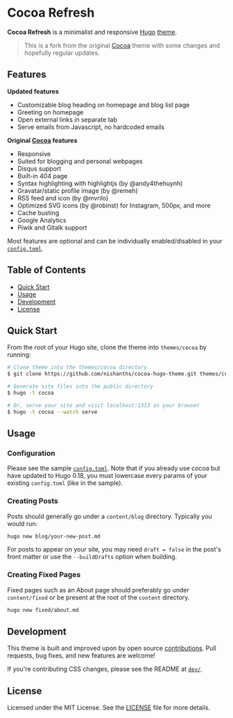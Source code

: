 # Cocoa Refresh

__Cocoa Refresh__ is a minimalist and responsive [Hugo](https://gohugo.io) [theme](https://github.com/spf13/hugoThemes/).

> This is a fork from the original [Cocoa](https://github.com/nishanths/cocoa-hugo-theme/) theme with some changes and hopefully regular updates. 

<!-- [__Demo__](https://themes.gohugo.io/theme/cocoa/) / [__Screenshots__](https://github.com/nishanths/cocoa-hugo-theme/blob/master/screenshots.md) -->

## Features
__Updated features__
* Customizable blog heading on homepage and blog list page
* Greeting on homepage
* Open external links in separate tab
* Serve emails from Javascript, no hardcoded emails

__Original [Cocoa](https://github.com/nishanths/cocoa-hugo-theme/) features__
* Responsive
* Suited for blogging and personal webpages
* Disqus support
* Built-in 404 page
* Syntax highlighting with highlightjs (by @andy4thehuynh)
* Gravatar/static profile image (by @remeh)
* RSS feed and icon (by @mvrilo)
* Optimized SVG icons (by @robinst) for Instagram, 500px, and more
* Cache busting
* Google Analytics
* Piwik and Gitalk support

Most features are optional and can be individually enabled/disabled in your [`config.toml`](https://github.com/nishanths/cocoa-hugo-theme/blob/master/exampleSite/config.toml).

## Table of Contents

* [Quick Start](#quick-start)
* [Usage](#usage)
* [Development](#development)
* [License](#license)

## Quick Start

From the root of your Hugo site, clone the theme into `themes/cocoa` by running:

```sh
# Clone theme into the themes/cocoa directory
$ git clone https://github.com/nishanths/cocoa-hugo-theme.git themes/cocoa

# Generate site files into the public directory
$ hugo -t cocoa

# Or, serve your site and visit localhost:1313 in your browser
$ hugo -t cocoa --watch serve
```

## Usage

### Configuration

Please see the sample [`config.toml`](https://github.com/nishanths/cocoa-hugo-theme/blob/master/exampleSite/config.toml). Note that if you already use cocoa but have updated to Hugo 0.18, you must lowercase every params of your existing `config.toml` (like in the sample).

### Creating Posts

Posts should generally go under a `content/blog` directory. Typically you would run:

````sh
hugo new blog/your-new-post.md
````

For posts to appear on your site, you may need `draft = false` in the post's front matter or use the `--buildDrafts` option when building.

### Creating Fixed Pages

Fixed pages such as an About page should preferably go under `content/fixed` or be present at the root of the `content` directory.

````sh
hugo new fixed/about.md
````

## Development

This theme is built and improved upon by open source [contributions](https://github.com/nishanths/cocoa-hugo-theme/graphs/contributors). Pull requests, bug fixes, and new features are welcome!

If you're contributing CSS changes, please see the README at [`dev/`](dev).

## License

Licensed under the MIT License. See the [LICENSE](https://github.com/nishanths/cocoa-hugo-theme/blob/master/LICENSE) file for more details.
